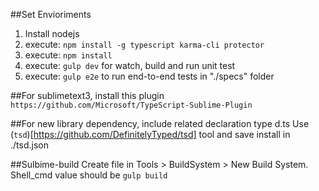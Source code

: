 
##Set Envioriments
 1. Install nodejs
 2. execute: `npm install -g typescript karma-cli protector`
 3. execute: `npm install`
 4. execute: `gulp dev` for watch, build and run unit test
 5. execute: `gulp e2e` to run end-to-end tests in "./specs" folder

##For sublimetext3, install this plugin
`https://github.com/Microsoft/TypeScript-Sublime-Plugin`

##For new library dependency, include related declaration type d.ts
Use (`tsd`)[https://github.com/DefinitelyTyped/tsd] tool and save install in ./tsd.json 

##Sulbime-build
Create file in Tools > BuildSystem > New Build System. Shell_cmd value should be `gulp build`